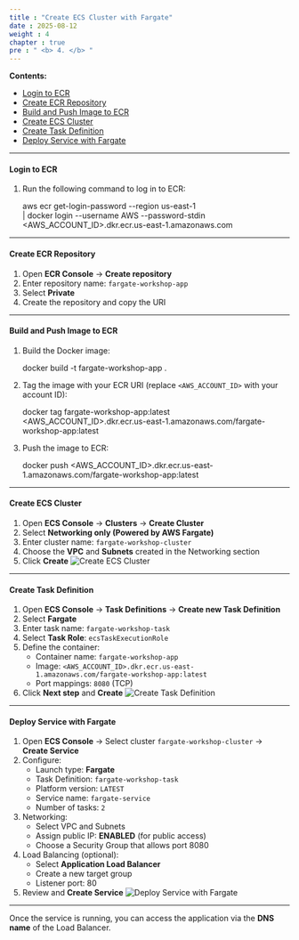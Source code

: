 ```yaml
---
title : "Create ECS Cluster with Fargate"
date : 2025-08-12
weight : 4
chapter : true
pre : " <b> 4. </b> "
---
```


**Contents:**
- [Login to ECR](#login-to-ecr)
- [Create ECR Repository](#create-ecr-repository)
- [Build and Push Image to ECR](#build-and-push-image-to-ecr)
- [Create ECS Cluster](#create-ecs-cluster)
- [Create Task Definition](#create-task-definition)
- [Deploy Service with Fargate](#deploy-service-with-fargate)

---

#### Login to ECR

1. Run the following command to log in to ECR:

    aws ecr get-login-password --region us-east-1 \
    | docker login --username AWS --password-stdin <AWS_ACCOUNT_ID>.dkr.ecr.us-east-1.amazonaws.com

---

#### Create ECR Repository

1. Open **ECR Console** → **Create repository**  
2. Enter repository name: `fargate-workshop-app`  
3. Select **Private**  
4. Create the repository and copy the URI

---

#### Build and Push Image to ECR

1. Build the Docker image:

    docker build -t fargate-workshop-app .

2. Tag the image with your ECR URI (replace `<AWS_ACCOUNT_ID>` with your account ID):

    docker tag fargate-workshop-app:latest <AWS_ACCOUNT_ID>.dkr.ecr.us-east-1.amazonaws.com/fargate-workshop-app:latest

3. Push the image to ECR:

    docker push <AWS_ACCOUNT_ID>.dkr.ecr.us-east-1.amazonaws.com/fargate-workshop-app:latest

---

#### Create ECS Cluster

1. Open **ECS Console** → **Clusters** → **Create Cluster**  
2. Select **Networking only (Powered by AWS Fargate)**  
3. Enter cluster name: `fargate-workshop-cluster`  
4. Choose the **VPC** and **Subnets** created in the Networking section  
5. Click **Create**
![Create ECS Cluster](https://trungquangnguyeen.github.io/Serverless-Container-Orchestration/images/04/01.png)
---

#### Create Task Definition

1. Open **ECS Console** → **Task Definitions** → **Create new Task Definition**  
2. Select **Fargate**  
3. Enter task name: `fargate-workshop-task`  
4. Select **Task Role**: `ecsTaskExecutionRole`  
5. Define the container:
   - Container name: `fargate-workshop-app`
   - Image: `<AWS_ACCOUNT_ID>.dkr.ecr.us-east-1.amazonaws.com/fargate-workshop-app:latest`
   - Port mappings: `8080` (TCP)
6. Click **Next step** and **Create**
![Create Task Definition](https://trungquangnguyeen.github.io/Serverless-Container-Orchestration/images/04/02.png)
---

#### Deploy Service with Fargate

1. Open **ECS Console** → Select cluster `fargate-workshop-cluster` → **Create Service**  
2. Configure:
   - Launch type: **Fargate**
   - Task Definition: `fargate-workshop-task`
   - Platform version: `LATEST`
   - Service name: `fargate-service`
   - Number of tasks: `2`
3. Networking:
   - Select VPC and Subnets
   - Assign public IP: **ENABLED** (for public access)
   - Choose a Security Group that allows port 8080
4. Load Balancing (optional):
   - Select **Application Load Balancer**
   - Create a new target group
   - Listener port: 80
5. Review and **Create Service**
![Deploy Service with Fargate](https://trungquangnguyeen.github.io/Serverless-Container-Orchestration/images/04/03.png)
---

Once the service is running, you can access the application via the **DNS name** of the Load Balancer.
